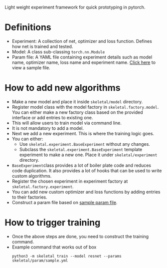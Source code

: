 Light weight experiment framework for quick prototyping in pytorch.

# Definitions
- Experiment: A collection of net, optimizer and loss function. Defines how net is trained and tested.
- Model: A class sub-classing `torch.nn.Module`
- Param file: A YAML file containing experiment details such as model name, optimizer name, loss name and experiment name. [Click here](skeletal/param/sample.yml) to view a sample file.

# How to add new algorithms
- Make a new model and place it inside `skeletal/model` directory.
- Register model class with the model factory in `skeletal.factory.model`. You can either make a new factory class based on the provided interface or add entries to existing one.
- This will allow users to train model via command line.
- It is not mandatory to add a model.
- Next we add a new experiment. This is where the training logic goes.
- You can either:
  - Use `skeletal.experiment.BaseExperiment` without any changes.
  - Subclass the `skeletal.experiment.BaseExperiment` template experiment to make a new one. Place it under `skeletal/experiment` directory.
- `BaseExperiment`class provides a lot of boiler plate code and reduces code duplication. It also provides a lot of hooks that can be used to write custom algorithms.
- Register the chosen experiment in experiment factory at `skeletal.factory.experiment`.
- You can add new custom optimizer and loss functions by adding entries to their factories.
- Construct a param file based on [sample param file](skeletal/param/sample.yml).

# How to trigger training
- Once the above steps are done, you need to construct the training command.
- Example command that works out of box
    ```
    python3 -m skeletal train --model resnet --params skeletal/param/sample.yml
    ```
